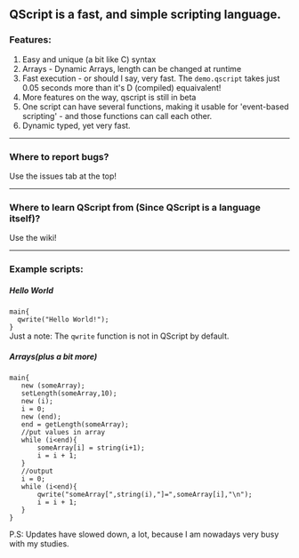 ## QScript is a fast, and simple scripting language.
### Features:
1. Easy and unique (a bit like C) syntax
2. Arrays - Dynamic Arrays, length can be changed at runtime
3. Fast execution - or should I say, very fast. The `demo.qscript` takes just 0.05 seconds more than it's D (compiled) equaivalent!
4. More features on the way, qscript is still in beta
5. One script can have several functions, making it usable for 'event-based scripting' - and those functions can call each other.
6. Dynamic typed, yet very fast.

---

### Where to report bugs?
Use the issues tab at the top!

---

### Where to learn QScript from (Since QScript is a language itself)?
Use the wiki!

---

### Example scripts:  
##### Hello World  
`main{`  
`  qwrite("Hello World!");`  
`}`  
Just a note: The `qwrite` function is not in QScript by default.  
##### Arrays(plus a bit more)  
`main{`  
`	new (someArray);`  
`	setLength(someArray,10);`  
`	new (i);`  
`	i = 0;`  
`	new (end);`  
`	end = getLength(someArray);`  
`	//put values in array`  
`	while (i<end){`  
`		someArray[i] = string(i+1);`  
`		i = i + 1;`  
`	}`  
`	//output`  
`	i = 0;`  
`	while (i<end){`  
`		qwrite("someArray[",string(i),"]=",someArray[i],"\n");`  
`		i = i + 1;`  
`	}`  
`}`  

P.S: Updates have slowed down, a lot, because I am nowadays very busy with my studies.
